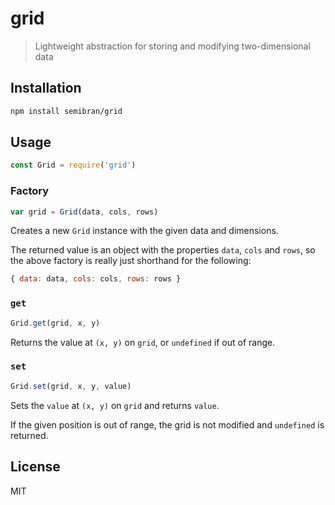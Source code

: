 # grid
> Lightweight abstraction for storing and modifying two-dimensional data

## Installation
```sh
npm install semibran/grid
```

## Usage
```javascript
const Grid = require('grid')
```

### Factory
```javascript
var grid = Grid(data, cols, rows)
```
Creates a new `Grid` instance with the given data and dimensions.

The returned value is an object with the properties `data`, `cols` and `rows`, so the above factory is really just shorthand for the following:

```javascript
{ data: data, cols: cols, rows: rows }
```

### `get`
```javascript
Grid.get(grid, x, y)
```
Returns the value at `(x, y)` on `grid`, or `undefined` if out of range.

### `set`
```javascript
Grid.set(grid, x, y, value)
```
Sets the `value` at `(x, y)` on `grid` and returns `value`.

If the given position is out of range, the grid is not modified and `undefined` is returned.

## License
MIT
